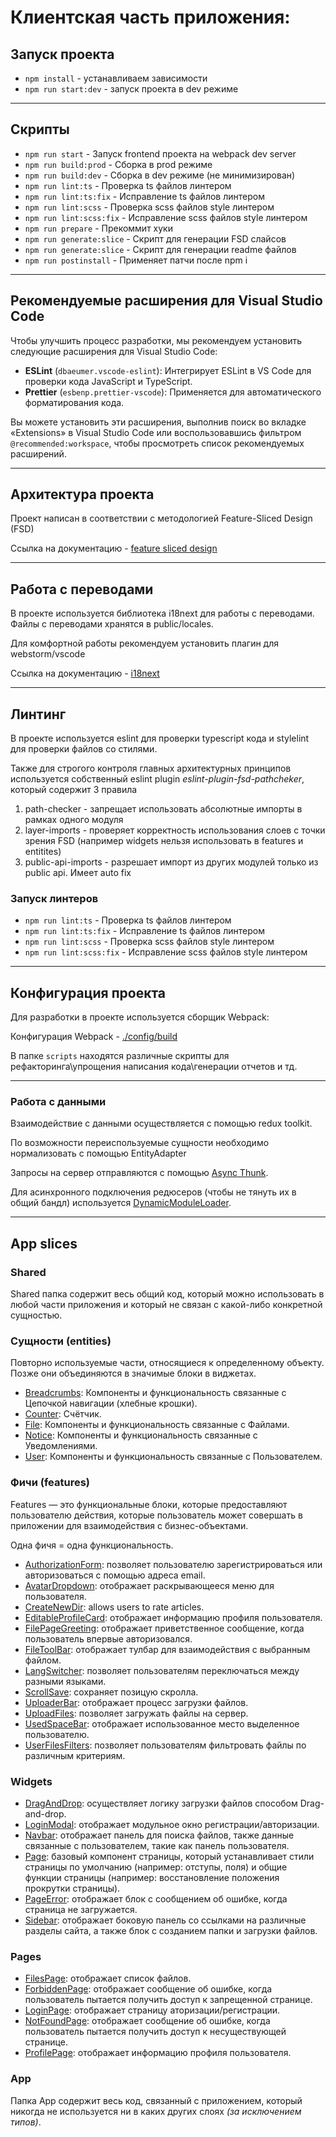 # Клиентская часть приложения:

## Запуск проекта

-   `npm install` - устанавливаем зависимости
-   `npm run start:dev` - запуск проекта в dev режиме

---

## Скрипты

-   `npm run start` - Запуск frontend проекта на webpack dev server
-   `npm run build:prod` - Сборка в prod режиме
-   `npm run build:dev` - Сборка в dev режиме (не минимизирован)
-   `npm run lint:ts` - Проверка ts файлов линтером
-   `npm run lint:ts:fix` - Исправление ts файлов линтером
-   `npm run lint:scss` - Проверка scss файлов style линтером
-   `npm run lint:scss:fix` - Исправление scss файлов style линтером
-   `npm run prepare` - Прекоммит хуки
-   `npm run generate:slice` - Скрипт для генерации FSD слайсов
-   `npm run generate:slice` - Скрипт для генерации readme файлов
-   `npm run postinstall` - Применяет патчи после npm i

---

## Рекомендуемые расширения для Visual Studio Code

Чтобы улучшить процесс разработки, мы рекомендуем установить следующие расширения для Visual Studio Code:

-   **ESLint** (`dbaeumer.vscode-eslint`): Интегрирует ESLint в VS Code для проверки кода JavaScript и TypeScript.
-   **Prettier** (`esbenp.prettier-vscode`): Применяется для автоматического форматирования кода.

Вы можете установить эти расширения, выполнив поиск во вкладке «Extensions» в Visual Studio Code или воспользовавшись фильтром `@recommended:workspace`, чтобы просмотреть список рекомендуемых расширений.

---

## Архитектура проекта

Проект написан в соответствии с методологией Feature-Sliced Design (FSD)

Ссылка на документацию - [feature sliced design](https://feature-sliced.design/docs/get-started/tutorial)

---

## Работа с переводами

В проекте используется библиотека i18next для работы с переводами.
Файлы с переводами хранятся в public/locales.

Для комфортной работы рекомендуем установить плагин для webstorm/vscode

Ссылка на документацию - [i18next](https://react.i18next.com/)

---

## Линтинг

В проекте используется eslint для проверки typescript кода и stylelint для проверки файлов со стилями.

Также для строгого контроля главных архитектурных принципов
используется собственный eslint plugin _eslint-plugin-fsd-pathcheker_,
который содержит 3 правила

1. path-checker - запрещает использовать абсолютные импорты в рамках одного модуля
2. layer-imports - проверяет корректность использования слоев с точки зрения FSD
   (например widgets нельзя использовать в features и entitites)
3. public-api-imports - разрешает импорт из других модулей только из public api. Имеет auto fix

### Запуск линтеров

-   `npm run lint:ts` - Проверка ts файлов линтером
-   `npm run lint:ts:fix` - Исправление ts файлов линтером
-   `npm run lint:scss` - Проверка scss файлов style линтером
-   `npm run lint:scss:fix` - Исправление scss файлов style линтером

---

## Конфигурация проекта

Для разработки в проекте используется сборщик Webpack:

Конфигурация Webpack - [./config/build](./config/build)

В папке `scripts` находятся различные скрипты для рефакторинга\упрощения написания кода\генерации отчетов и тд.

---

### Работа с данными

Взаимодействие с данными осуществляется с помощью redux toolkit.

По возможности переиспользуемые сущности необходимо нормализовать с помощью EntityAdapter

Запросы на сервер отправляются с помощью [Async Thunk](./src/shared/api/api.ts).

Для асинхронного подключения редюсеров (чтобы не тянуть их в общий бандл) используется [DynamicModuleLoader](/src/shared/lib/components/DynamicModuleLoader/DynamicModuleLoader.tsx).

---

## App slices

### Shared

Shared папка содержит весь общий код, который можно использовать в любой части приложения и который не связан с какой-либо конкретной сущностью.

### Сущности (entities)

Повторно используемые части, относящиеся к определенному объекту. Позже они объединяются в значимые блоки в виджетах.

-   [Breadcrumbs](./src/entities/Breadcrumbs/README.md): Компоненты и функциональность связанные с Цепочкой навигации (хлебные крошки).
-   [Counter](./src/entities/Counter/README.md): Счётчик.
-   [File](./src/entities/File/README.md): Компоненты и функциональность связанные с Файлами.
-   [Notice](./src/entities/Notice/README.md): Компоненты и функциональность связанные с Уведомлениями.
-   [User](./src/entities/User/README.md): Компоненты и функциональность связанные с Пользователем.

### Фичи (features)

Features — это функциональные блоки, которые предоставляют пользователю действия, которые пользователь может совершать в приложении для взаимодействия с бизнес-объектами.

Одна фичя = одна функциональность.

-   [AuthorizationForm](./src/features/AuthorizationForm/README.md): позволяет пользователю зарегистрироваться или авторизоваться с помощью адреса email.
-   [AvatarDropdown](./src/features/AvatarDropdown/README.md): отображает раскрывающееся меню для пользователя.
-   [CreateNewDir](./src/features/CreateNewDir/README.md): allows users to rate articles.
-   [EditableProfileCard](./src/features/EditableProfileCard/README.md): отображает информацию профиля пользователя.
-   [FilePageGreeting](./src/features/FilePageGreeting/README.md): отображает приветственное сообщение, когда пользователь впервые авторизовался.
-   [FileToolBar](./src/features/FileToolBar/README.md): отображает тулбар для взаимодействия с выбранным файлом.
-   [LangSwitcher](./src/features/LangSwitcher/README.md): позволяет пользователям переключаться между разными языками.
-   [ScrollSave](./src/features/ScrollSave/README.md): сохраняет позицую скролла.
-   [UploaderBar](./src/features/UploaderBar/README.md): отображает процесс загрузки файлов.
-   [UploadFiles](./src/features/UploadFiles/README.md): позволяет загружать файлы на сервер.
-   [UsedSpaceBar](./src/features/UsedSpaceBar/README.md): отображает использованное место выделенное пользователю.
-   [UserFilesFilters](./src/features/UserFilesFilters/README.md): позволяет пользователям фильтровать файлы по различным критериям.

### Widgets

-   [DragAndDrop](./src/widgets/DragAndDrop/README.md): осуществляет логику загрузки файлов способом Drag-and-drop.
-   [LoginModal](./src/widgets/LoginModal/README.md): отображает модульное окно регистрации/авторизации.
-   [Navbar](./src/widgets/Navbar/README.md): отображает панель для поиска файлов, также данные связанные с пользователем, такие как панель пользователя.
-   [Page](./src/widgets/Page/README.md): базовый компонент страницы, который устанавливает стили страницы по умолчанию (например: отступы, поля) и общие функции страницы (например: восстановление положения прокрутки страницы).
-   [PageError](./src/widgets/PageError/README.md): отображает блок с сообщением об ошибке, когда страница не загружается.
-   [Sidebar](./src/widgets/Sidebar/README.md): отображает боковую панель со ссылками на различные разделы сайта, а также блок с созданием папки и загрузки файлов.

### Pages

-   [FilesPage](./src/pages/FilesPage/README.md): отображает список файлов.
-   [ForbiddenPage](./src/pages/ForbiddenPage/README.md): отображает сообщение об ошибке, когда пользователь пытается получить доступ к запрещенной странице.
-   [LoginPage](./src/pages/ForbiddenPage/README.md): отображает страницу аторизации/регистрации.
-   [NotFoundPage](./src/pages/NotFoundPage/README.md): отображает сообщение об ошибке, когда пользователь пытается получить доступ к несуществующей странице.
-   [ProfilePage](./src/pages/ProfilePage/README.md): отображает информацию профиля пользователя.

### App

Папка App содержит весь код, связанный с приложением, который никогда не используется ни в каких других слоях _(за исключением типов)_.
